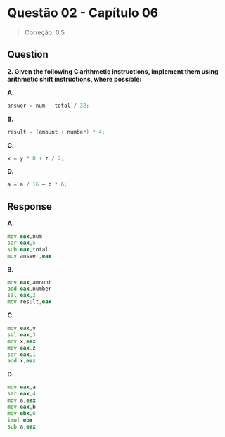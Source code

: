 # Questão 02 - Capítulo 06

> Correção: 0,5

## Question

**<p>2. Given the following C arithmetic instructions, implement them using arithmetic
shift instructions, where possible:</p>**

**A.**
 ```c
answer = num - total / 32;
```
**B.**
 ```c
 result = (amount + number) * 4;
```
**C.**
 ```c
 x = y * 8 + z / 2;
```
**D.**
 ```c
 a = a / 16 – b * 6; 
```


## Response

**A.**
```asm
mov eax,num
sar eax,5
sub eax,total
mov answer,eax
```
**B.**
```asm
mov eax,amount
add eax,number
sal eax,2 
mov result,eax 
```
**C.**
```asm
mov eax,y
sal eax,3
mov x,eax
mov eax,z
sar eax,1
add x,eax
```
**D.**
```asm
mov eax,a
sar eax,4
mov a,eax
mov eax,b
mov ebx,6
imul ebx
sub a,eax
```
